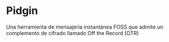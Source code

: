[Title]: # (Pidgin)
[Order]: # (92)

# Pidgin 

Una herramienta de mensajería instantánea FOSS que admite un complemento de cifrado llamado Off the Record (OTR)